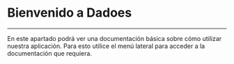 # Bienvenido a Dadoes

---

En este apartado podrá ver una documentación básica sobre cómo utilizar nuestra aplicación. Para esto utilice el menú lateral para acceder a la documentación que requiera.
